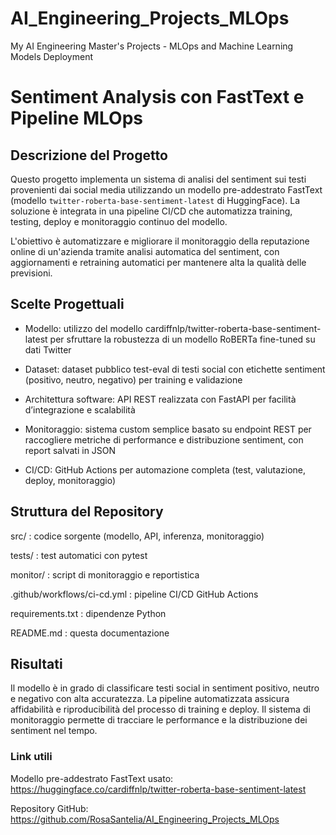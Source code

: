 # AI_Engineering_Projects_MLOps
My AI Engineering Master's Projects - MLOps and Machine Learning Models Deployment

# Sentiment Analysis con FastText e Pipeline MLOps


## Descrizione del Progetto

Questo progetto implementa un sistema di analisi del sentiment sui testi provenienti dai social media utilizzando un modello pre-addestrato FastText (modello `twitter-roberta-base-sentiment-latest` di HuggingFace). La soluzione è integrata in una pipeline CI/CD che automatizza training, testing, deploy e monitoraggio continuo del modello.

L'obiettivo è automatizzare e migliorare il monitoraggio della reputazione online di un'azienda tramite analisi automatica del sentiment, con aggiornamenti e retraining automatici per mantenere alta la qualità delle previsioni.


## Scelte Progettuali

- Modello: utilizzo del modello cardiffnlp/twitter-roberta-base-sentiment-latest per sfruttare la robustezza di un modello RoBERTa fine-tuned su dati Twitter

- Dataset: dataset pubblico test-eval di testi social con etichette sentiment (positivo, neutro, negativo) per training e validazione

- Architettura software: API REST realizzata con FastAPI per facilità d’integrazione e scalabilità

- Monitoraggio: sistema custom semplice basato su endpoint REST per raccogliere metriche di performance e distribuzione sentiment, con report salvati in JSON

- CI/CD: GitHub Actions per automazione completa (test, valutazione, deploy, monitoraggio)
  

## Struttura del Repository

src/ : codice sorgente (modello, API, inferenza, monitoraggio)

tests/ : test automatici con pytest

monitor/ : script di monitoraggio e reportistica

.github/workflows/ci-cd.yml : pipeline CI/CD GitHub Actions

requirements.txt : dipendenze Python

README.md : questa documentazione


## Risultati

Il modello è in grado di classificare testi social in sentiment positivo, neutro e negativo con alta accuratezza.
La pipeline automatizzata assicura affidabilità e riproducibilità del processo di training e deploy.
Il sistema di monitoraggio permette di tracciare le performance e la distribuzione dei sentiment nel tempo.


### Link utili

Modello pre-addestrato FastText usato: https://huggingface.co/cardiffnlp/twitter-roberta-base-sentiment-latest

Repository GitHub: https://github.com/RosaSantelia/AI_Engineering_Projects_MLOps
